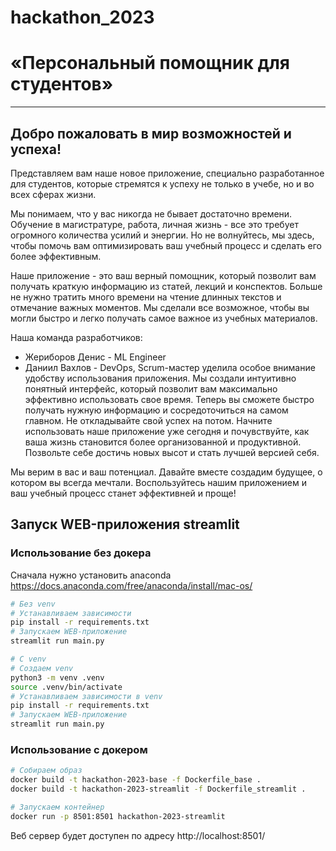 # hackathon_2023
# «Персональный помощник для студентов»
_________________________________________
## Добро пожаловать в мир возможностей и успеха! 
Представляем вам наше новое приложение, специально разработанное для студентов, которые стремятся к успеху не только в учебе, но и во всех сферах жизни.

Мы понимаем, что у вас никогда не бывает достаточно времени. Обучение в магистратуре, работа, личная жизнь - все это требует огромного количества усилий и энергии. Но не волнуйтесь, мы здесь, чтобы помочь вам оптимизировать ваш учебный процесс и сделать его более эффективным.

Наше приложение - это ваш верный помощник, который позволит вам получать краткую информацию из статей, лекций и конспектов. Больше не нужно тратить много времени на чтение длинных текстов и отмечание важных моментов. Мы сделали все возможное, чтобы вы могли быстро и легко получать самое важное из учебных материалов.

Наша команда разработчиков:
* Жериборов Денис - ML Engineer
* Даниил Вахлов - DevOps, Scrum-мастер
уделила особое внимание удобству использования приложения. Мы создали интуитивно понятный интерфейс, который позволит вам максимально эффективно использовать свое время. Теперь вы сможете быстро получать нужную информацию и сосредоточиться на самом главном.
Не откладывайте свой успех на потом. Начните использовать наше приложение уже сегодня и почувствуйте, как ваша жизнь становится более организованной и продуктивной. Позвольте себе достичь новых высот и стать лучшей версией себя.

Мы верим в вас и ваш потенциал. Давайте вместе создадим будущее, о котором вы всегда мечтали. Воспользуйтесь нашим приложением и ваш учебный процесс станет эффективней и проще!

## Запуск WEB-приложения streamlit

### Использование без докера
Сначала нужно установить anaconda https://docs.anaconda.com/free/anaconda/install/mac-os/
```bash
# Без venv
# Устанавливаем зависимости
pip install -r requirements.txt
# Запускаем WEB-приложение
streamlit run main.py

# С venv
# Создаем venv
python3 -m venv .venv
source .venv/bin/activate
# Устанавливаем зависимости в venv
pip install -r requirements.txt
# Запускаем WEB-приложение
streamlit run main.py
```

### Использование с докером
```bash
# Собираем образ
docker build -t hackathon-2023-base -f Dockerfile_base .
docker build -t hackathon-2023-streamlit -f Dockerfile_streamlit .

# Запускаем контейнер
docker run -p 8501:8501 hackathon-2023-streamlit
```

 Веб сервер будет доступен по адресу http://localhost:8501/
